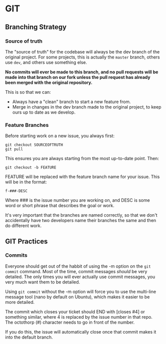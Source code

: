 # GIT

## Branching Strategy

### Source of truth

The "source of truth" for the codebase will always be the dev branch of the original project. For some projects, this is actually the `master` branch, others use `dev`, and others use something else.

**No commits will ever be made to this branch, and no pull requests will be made into that branch on our fork unless the pull request has already been merged with the original repository.**

This is so that we can:

- Always have a "clean" branch to start a new feature from.
- Merge in changes in the dev branch made to the original project, to keep ours up to date as we develop.

### Feature Branches

Before starting work on a new issue, you always first:

```
git checkout SOURCEOFTRUTH
git pull
```

This ensures you are always starting from the most up-to-date point. Then:

```
git checkout -b FEATURE
```

FEATURE will be replaced with the feature branch name for your issue. This will be in the format:

```
f-###-DESC
```

Where ### is the issue number you are working on, and DESC is some word or short phrase that describes the goal or work.

It's very important that the branches are named correctly, so that we don't accidentally have two developers name their branches the same and then do different work.

## GIT Practices

### Commits

Everyone should get out of the habbit of using the -m option on the `git commit` command. Most of the time, commit messages *should* be very detailed. The only times you will ever actually use commit messages, you very much want them to be detailed.

Using `git commit` without the -m option will force you to use the multi-line message tool (nano by default on Ubuntu), which makes it easier to be more detailed.

The commit which closes your ticket should END with [closes #4] or something similar, where 4 is replaced by the issue number in that repo. The octothorp (#) character needs to go in front of the number.

If you do this, the issue will automatically close once that commit makes it into the default branch.
